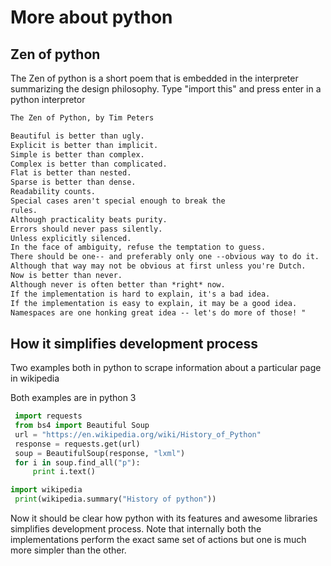 # More about python

## Zen of python

The Zen of python is a short poem that is embedded in the interpreter summarizing the design philosophy.
Type "import this" and press enter in a python interpretor

```md
The Zen of Python, by Tim Peters

Beautiful is better than ugly.
Explicit is better than implicit.
Simple is better than complex.
Complex is better than complicated.
Flat is better than nested.
Sparse is better than dense.
Readability counts.
Special cases aren't special enough to break the
rules.
Although practicality beats purity.
Errors should never pass silently.
Unless explicitly silenced.
In the face of ambiguity, refuse the temptation to guess.
There should be one-- and preferably only one --obvious way to do it.
Although that way may not be obvious at first unless you're Dutch.
Now is better than never.
Although never is often better than *right* now.
If the implementation is hard to explain, it's a bad idea.
If the implementation is easy to explain, it may be a good idea.
Namespaces are one honking great idea -- let's do more of those! "
```

## How it simplifies development process

Two examples both in python to scrape information about a particular page in wikipedia

Both examples are in python 3

```python
 import requests
 from bs4 import Beautiful Soup
 url = "https://en.wikipedia.org/wiki/History_of_Python"
 response = requests.get(url)
 soup = BeautifulSoup(response, "lxml")
 for i in soup.find_all("p"):
     print i.text()
```

```python
import wikipedia
 print(wikipedia.summary("History of python"))
 ```

Now it should be clear how python with its features and awesome libraries simplifies development
process. Note that internally both the implementations perform the exact same set of actions but one is much more simpler than the other.
